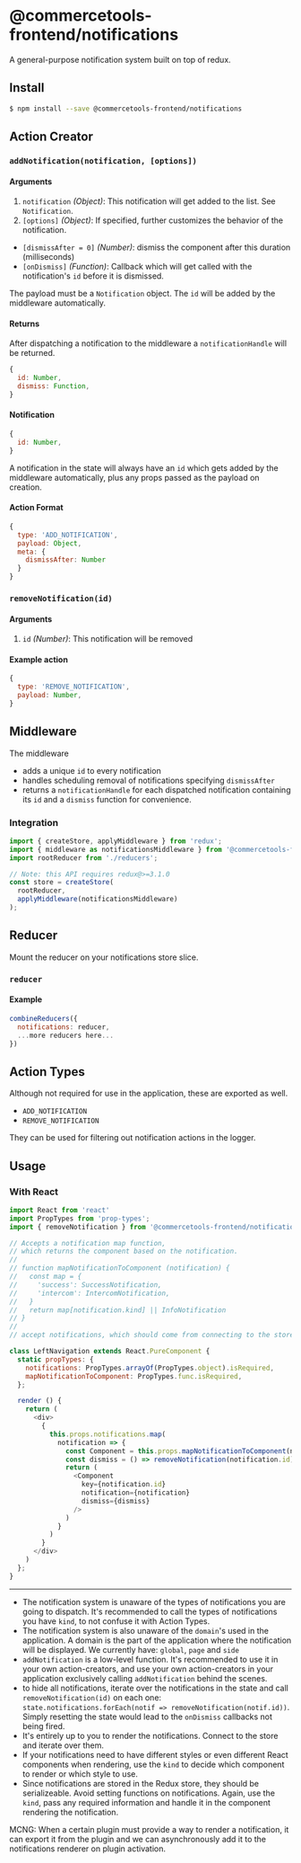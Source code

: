 # @commercetools-frontend/notifications

A general-purpose notification system built on top of redux.

## Install

```bash
$ npm install --save @commercetools-frontend/notifications
```

## Action Creator

### `addNotification(notification, [options])`

#### Arguments

1.  `notification` _(Object)_: This notification will get added to the list. See
    `Notification`.
1.  `[options]` _(Object)_: If specified, further customizes the behavior of the
    notification.

- `[dismissAfter = 0]` _(Number)_: dismiss the component after this duration
  (milliseconds)
- `[onDismiss]` _(Function)_: Callback which will get called with the
  notification's `id` before it is dismissed.

The payload must be a `Notification` object. The `id` will be added by the
middleware automatically.

#### Returns

After dispatching a notification to the middleware a `notificationHandle` will
be returned.

```js
{
  id: Number,
  dismiss: Function,
}
```

#### Notification

```js
{
  id: Number,
}
```

A notification in the state will always have an `id` which gets added by the
middleware automatically, plus any props passed as the payload on creation.

#### Action Format

```js
{
  type: 'ADD_NOTIFICATION',
  payload: Object,
  meta: {
    dismissAfter: Number
  }
}
```

### `removeNotification(id)`

#### Arguments

1.  `id` _(Number)_: This notification will be removed

#### Example action

```js
{
  type: 'REMOVE_NOTIFICATION',
  payload: Number,
}
```

## Middleware

The middleware

- adds a unique `id` to every notification
- handles scheduling removal of notifications specifying `dismissAfter`
- returns a `notificationHandle` for each dispatched notification containing its
  `id` and a `dismiss` function for convenience.

### Integration

```js
import { createStore, applyMiddleware } from 'redux';
import { middleware as notificationsMiddleware } from '@commercetools-frontend/notifications';
import rootReducer from './reducers';

// Note: this API requires redux@>=3.1.0
const store = createStore(
  rootReducer,
  applyMiddleware(notificationsMiddleware)
);
```

## Reducer

Mount the reducer on your notifications store slice.

### `reducer`

#### Example

```js
combineReducers({
  notifications: reducer,
  ...more reducers here...
})
```

## Action Types

Although not required for use in the application, these are exported as well.

- `ADD_NOTIFICATION`
- `REMOVE_NOTIFICATION`

They can be used for filtering out notification actions in the logger.

## Usage

### With React

```js
import React from 'react'
import PropTypes from 'prop-types';
import { removeNotification } from '@commercetools-frontend/notifications'

// Accepts a notification map function,
// which returns the component based on the notification.
//
// function mapNotificationToComponent (notification) {
//   const map = {
//     'success': SuccessNotification,
//     'intercom': IntercomNotification,
//   }
//   return map[notification.kind] || InfoNotification
// }
//
// accept notifications, which should come from connecting to the store

class LeftNavigation extends React.PureComponent {
  static propTypes: {
    notifications: PropTypes.arrayOf(PropTypes.object).isRequired,
    mapNotificationToComponent: PropTypes.func.isRequired,
  };

  render () {
    return (
      <div>
        {
          this.props.notifications.map(
            notification => {
              const Component = this.props.mapNotificationToComponent(notification)
              const dismiss = () => removeNotification(notification.id)
              return (
                <Component
                  key={notification.id}
                  notification={notification}
                  dismiss={dismiss}
                />
              )
            }
          )
        }
      </div>
    )
  };
}
```

---

- The notification system is unaware of the types of notifications you are going
  to dispatch. It's recommended to call the types of notifications you have
  `kind`, to not confuse it with Action Types.
- The notification system is also unaware of the `domain`'s used in the
  application. A domain is the part of the application where the notification
  will be displayed. We currently have: `global`, `page` and `side`
- `addNotification` is a low-level function. It's recommended to use it in your
  own action-creators, and use your own action-creators in your application
  exclusively calling `addNotification` behind the scenes.
- to hide all notifications, iterate over the notifications in the state and
  call `removeNotification(id)` on each one: `state.notifications.forEach(notif => removeNotification(notif.id))`. Simply resetting the state would lead to
  the `onDismiss` callbacks not being fired.
- It's entirely up to you to render the notifications. Connect to the store and
  iterate over them.
- If your notifications need to have different styles or even different React
  components when rendering, use the `kind` to decide which component to render
  or which style to use.
- Since notifications are stored in the Redux store, they should be
  serializeable. Avoid setting functions on notifications. Again, use the
  `kind`, pass any required information and handle it in the component rendering
  the notification.

MCNG: When a certain plugin must provide a way to render a notification, it can
export it from the plugin and we can asynchronously add it to the notifications
renderer on plugin activation.
